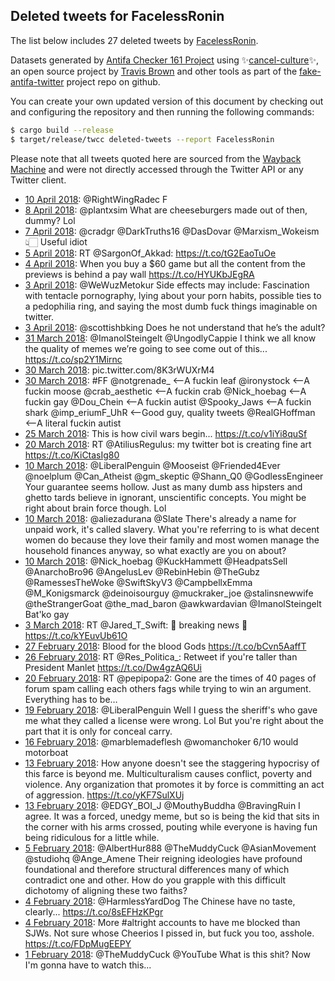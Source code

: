 ## Deleted tweets for FacelessRonin

The list below includes 27 deleted tweets by
[FacelessRonin](https://twitter.com/FacelessRonin).



Datasets generated by [Antifa Checker 161 Project](https://twitter.com/antifacheck161) using ✨[cancel-culture](https://github.com/travisbrown/cancel-culture)✨, an open source project by 
[Travis Brown](https://twitter.com/travisbrown) and other tools as part of the 
[fake-antifa-twitter](https://github.com/antifacheck161/fake-antifa-twitter) project repo on github.

You can create your own updated version of this document by checking out and configuring the
repository and then running the following commands:

```bash
$ cargo build --release
$ target/release/twcc deleted-tweets --report FacelessRonin
```

Please note that all tweets quoted here are sourced from the
[Wayback Machine](https://web.archive.org) and were not directly accessed through the Twitter API or
any Twitter client.

* [10 April 2018](https://web.archive.org/web/20180410034831/https://twitter.com/FacelessRonin/status/983552279721775106): @RightWingRadec F <!--983552279721775106-->
* [ 8 April 2018](https://web.archive.org/web/20180408012342/https://twitter.com/FacelessRonin/status/982791059670478849): @plantxsim What are cheeseburgers made out of then, dummy? Lol <!--982791059670478849-->
* [ 7 April 2018](https://web.archive.org/web/20180407182001/https://twitter.com/FacelessRonin/status/982684436289474561): @cradgr @DarkTruths16 @DasDovar @Marxism_Wokeism 👆🏻 Useful idiot <!--982684436289474561-->
* [ 5 April 2018](https://web.archive.org/web/20180405032717/https://twitter.com/FacelessRonin/status/981734996858859520): RT @SargonOf_Akkad: https://t.co/tG2EaoTuOe <!--981734996858859520-->
* [ 4 April 2018](https://web.archive.org/web/20180404161454/https://twitter.com/FacelessRonin/status/981565786069372930): When you buy a $60 game but all the content from the previews is behind a pay wall https://t.co/HYUKbJEgRA <!--981565786069372930-->
* [ 3 April 2018](https://web.archive.org/web/20180403191348/https://twitter.com/FacelessRonin/status/981248419833548807): @WeWuzMetokur Side effects may include: Fascination with tentacle pornography, lying about your porn habits, possible ties to a pedophilia ring, and saying the most dumb fuck things imaginable on twitter. <!--981248419833548807-->
* [ 3 April 2018](https://web.archive.org/web/20180403143214/https://twitter.com/FacelessRonin/status/981177561282744321): @scottishbking Does he not understand that he’s the adult? <!--981177561282744321-->
* [31 March 2018](https://web.archive.org/web/20180331165440/https://twitter.com/FacelessRonin/status/980126242178568192): @ImanolSteingelt @UngodlyCappie I think we all know the quality of memes we’re going to see come out of this... https://t.co/sp2Y1Mirnc <!--980126242178568192-->
* [30 March 2018](https://web.archive.org/web/20180330230626/https://twitter.com/FacelessRonin/status/979854919015501824): pic.twitter.com/8K3rWUXrM4 <!--979855335019237376-->
* [30 March 2018](https://web.archive.org/web/20180330230626/https://twitter.com/FacelessRonin/status/979854919015501824): #FF   @notgrenade_  <--A fuckin leaf  @ironystock  <--A fuckin moose  @crab_aesthetic  <--A fuckin crab  @Nick_hoebag  <--A fuckin gay  @Dou_Chein  <--A fuckin autist  @Spooky_Jaws  <--A fuckin shark  @imp_eriumF_UhR  <--Good guy, quality tweets  @RealGHoffman  <--A literal fuckin autist <!--979854919015501824-->
* [25 March 2018](https://web.archive.org/web/20180325232419/https://twitter.com/FacelessRonin/status/978049973643366400): This is how civil wars begin... https://t.co/v1iYi8quSf <!--978049973643366400-->
* [20 March 2018](https://web.archive.org/web/20180320223335/https://twitter.com/FacelessRonin/status/976225266858188800): RT @AtiliusRegulus: my twitter bot is creating fine art https://t.co/KiCtasIg80 <!--976225266858188800-->
* [10 March 2018](https://web.archive.org/web/20180310181809/https://twitter.com/FacelessRonin/status/972537106269659137): @LiberalPenguin @Mooseist @Friended4Ever @noelplum @Can_Atheist @gm_skeptic @Shann_Q0 @GodlessEngineer Your guarantee seems hollow. Just as many dumb ass hipsters and ghetto tards believe in ignorant, unscientific concepts. You might be right about brain force though. Lol <!--972537106269659137-->
* [10 March 2018](https://web.archive.org/web/20180310043623/https://twitter.com/FacelessRonin/status/972330301937586177): @aliezadurana @Slate There's already a name for unpaid work, it's called slavery. What you're referring to is what decent women do because they love their family and most women manage the household finances anyway, so what exactly are you on about? <!--972330301937586177-->
* [10 March 2018](https://web.archive.org/web/20180310001000/https://twitter.com/FacelessRonin/status/972263264355803136): @Nick_hoebag @KuckHammett @HeadpatsSell @AnarchoBro96 @AngelusLev @RebinHebin @TheGubz @RamessesTheWoke @SwiftSkyV3 @CampbellxEmma @M_Konigsmarck @deinoisourguy @muckraker_joe @stalinsnewwife @theStrangerGoat @the_mad_baron @awkwardavian @ImanolSteingelt Bat'ko gay <!--972263264355803136-->
* [ 3 March 2018](https://web.archive.org/web/20180303052052/https://twitter.com/FacelessRonin/status/969804781488431104): RT @Jared_T_Swift: 🚨 breaking news 🚨 https://t.co/kYEuvUb61O <!--969804781488431104-->
* [27 February 2018](https://web.archive.org/web/20180227165233/https://twitter.com/FacelessRonin/status/968529297806905344): Blood for the blood Gods https://t.co/bCvn5AaffT <!--968529297806905344-->
* [26 February 2018](https://web.archive.org/web/20180226053552/https://twitter.com/FacelessRonin/status/967996617034027008): RT @Res_Politica_: Retweet if you're taller than President Manlet https://t.co/Dw4gzAQ6Ui <!--967996617034027008-->
* [20 February 2018](https://web.archive.org/web/20180220005713/https://twitter.com/FacelessRonin/status/965752165267623936): RT @pepipopa2: Gone are the times of 40 pages of forum spam calling each others fags while trying to win an argument.  Everything has to be… <!--965752165267623936-->
* [19 February 2018](https://web.archive.org/web/20180219005451/https://twitter.com/FacelessRonin/status/965389181785698304): @LiberalPenguin Well I guess the sheriff's who gave me what they called a license were wrong. Lol But you're right about the part that it is only for conceal carry. <!--965389181785698304-->
* [16 February 2018](https://web.archive.org/web/20180216001434/https://twitter.com/FacelessRonin/status/964291880577110016): @marblemadeflesh @womanchoker 6/10 would motorboat <!--964291880577110016-->
* [13 February 2018](https://web.archive.org/web/20180213220806/https://twitter.com/FacelessRonin/status/963535278467178499): How anyone doesn't see the staggering hypocrisy of this farce is beyond me. Multiculturalism causes conflict, poverty and violence. Any organization that promotes it by force is committing an act of aggression. https://t.co/yKF7SulXUj <!--963535278467178499-->
* [13 February 2018](https://web.archive.org/web/20180213032834/https://twitter.com/FacelessRonin/status/963253538662043648): @EDGY_BOI_J @MouthyBuddha @BravingRuin I agree. It was a forced, unedgy meme, but so is being the kid that sits in the corner with his arms crossed, pouting while everyone is having fun being ridiculous for a little while. <!--963253538662043648-->
* [ 5 February 2018](https://web.archive.org/web/20180205200655/https://twitter.com/FacelessRonin/status/960605678766346247): @AlbertHur888 @TheMuddyCuck @AsianMovement @studiohq @Ange_Amene Their reigning ideologies have profound foundational and therefore structural differences many of which contradict one and other. How do you grapple with this difficult dichotomy of aligning these two faiths? <!--960605678766346247-->
* [ 4 February 2018](https://web.archive.org/web/20180204153929/https://twitter.com/FacelessRonin/status/960175989094567937): @HarmlessYardDog The Chinese have no taste, clearly... https://t.co/8sEFHzKPgr <!--960175989094567937-->
* [ 4 February 2018](https://web.archive.org/web/20180204025622/https://twitter.com/FacelessRonin/status/959983944493158401): More #altright accounts to have me blocked than SJWs. Not sure whose Cheerios I pissed in, but fuck you too, asshole. https://t.co/FDpMugEEPY <!--959983944493158401-->
* [ 1 February 2018](https://web.archive.org/web/20180201231931/https://twitter.com/FacelessRonin/status/959204596660006912): @TheMuddyCuck @YouTube What is this shit? Now I'm gonna have to watch this... <!--959204596660006912-->
